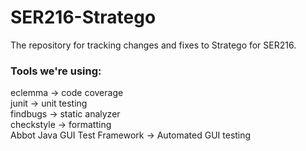 # SER216-Stratego
The repository for tracking changes and fixes to Stratego for SER216.

### Tools we're using:  
eclemma -> code coverage  
junit -> unit testing  
findbugs -> static analyzer  
checkstyle -> formatting  
Abbot Java GUI Test Framework -> Automated GUI testing
